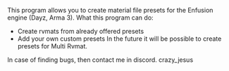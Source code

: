 This program allows you to create material file presets for the Enfusion engine (Dayz, Arma 3).
What this program can do: 
  - Create rvmats from already offered presets
  - Add your own custom presets
In the future it will be possible to create presets for Multi Rvmat.

In case of finding bugs, then contact me in discord. 
crazy_jesus
